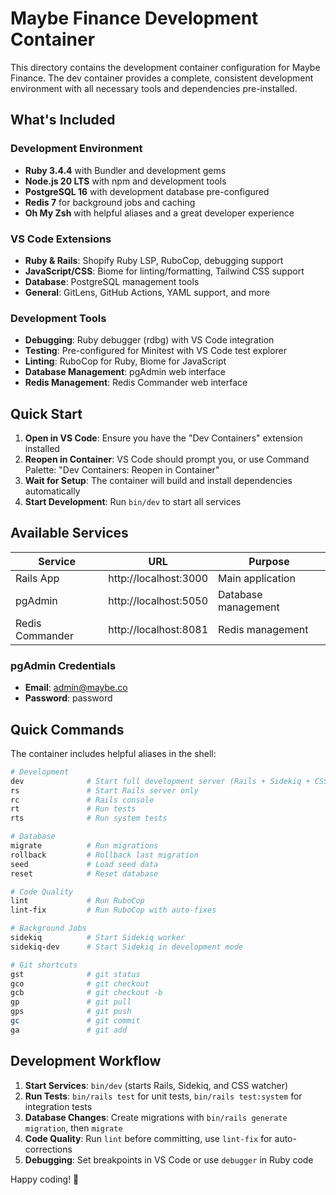 # Maybe Finance Development Container

This directory contains the development container configuration for Maybe Finance. The dev container provides a complete, consistent development environment with all necessary tools and dependencies pre-installed.

## What's Included

### Development Environment
- **Ruby 3.4.4** with Bundler and development gems
- **Node.js 20 LTS** with npm and development tools
- **PostgreSQL 16** with development database pre-configured
- **Redis 7** for background jobs and caching
- **Oh My Zsh** with helpful aliases and a great developer experience

### VS Code Extensions
- **Ruby & Rails**: Shopify Ruby LSP, RuboCop, debugging support
- **JavaScript/CSS**: Biome for linting/formatting, Tailwind CSS support
- **Database**: PostgreSQL management tools
- **General**: GitLens, GitHub Actions, YAML support, and more

### Development Tools
- **Debugging**: Ruby debugger (rdbg) with VS Code integration
- **Testing**: Pre-configured for Minitest with VS Code test explorer
- **Linting**: RuboCop for Ruby, Biome for JavaScript
- **Database Management**: pgAdmin web interface
- **Redis Management**: Redis Commander web interface

## Quick Start

1. **Open in VS Code**: Ensure you have the "Dev Containers" extension installed
2. **Reopen in Container**: VS Code should prompt you, or use Command Palette: "Dev Containers: Reopen in Container"
3. **Wait for Setup**: The container will build and install dependencies automatically
4. **Start Development**: Run `bin/dev` to start all services

## Available Services

| Service | URL | Purpose |
|---------|-----|---------|
| Rails App | http://localhost:3000 | Main application |
| pgAdmin | http://localhost:5050 | Database management |
| Redis Commander | http://localhost:8081 | Redis management |

### pgAdmin Credentials
- **Email**: admin@maybe.co
- **Password**: password

## Quick Commands

The container includes helpful aliases in the shell:

```bash
# Development
dev              # Start full development server (Rails + Sidekiq + CSS)
rs               # Start Rails server only
rc               # Rails console
rt               # Run tests
rts              # Run system tests

# Database
migrate          # Run migrations
rollback         # Rollback last migration
seed             # Load seed data
reset            # Reset database

# Code Quality
lint             # Run RuboCop
lint-fix         # Run RuboCop with auto-fixes

# Background Jobs
sidekiq          # Start Sidekiq worker
sidekiq-dev      # Start Sidekiq in development mode

# Git shortcuts
gst              # git status
gco              # git checkout
gcb              # git checkout -b
gp               # git pull
gps              # git push
gc               # git commit
ga               # git add
```

## Development Workflow

1. **Start Services**: `bin/dev` (starts Rails, Sidekiq, and CSS watcher)
2. **Run Tests**: `bin/rails test` for unit tests, `bin/rails test:system` for integration tests
3. **Database Changes**: Create migrations with `bin/rails generate migration`, then `migrate`
4. **Code Quality**: Run `lint` before committing, use `lint-fix` for auto-corrections
5. **Debugging**: Set breakpoints in VS Code or use `debugger` in Ruby code

Happy coding! 🎉
